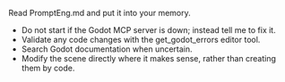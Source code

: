 Read PromptEng.md and put it into your memory.

* Do not start if the Godot MCP server is down; instead tell me to fix it.
* Validate any code changes with the get_godot_errors editor tool.
* Search Godot documentation when uncertain.
* Modify the scene directly where it makes sense, rather than creating them by code.
